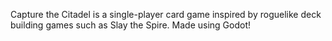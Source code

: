 Capture the Citadel is a single-player card game inspired by roguelike deck building games such as Slay the Spire.
Made using Godot!
